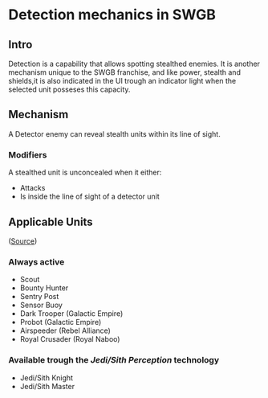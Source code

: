 # Detection mechanics in SWGB

## Intro

Detection is a capability that allows spotting stealthed enemies. It is another
mechanism unique to the SWGB franchise, and like power, stealth and shields,it
is also indicated in the UI trough an indicator light when the selected unit
posseses this capacity.

## Mechanism

A Detector enemy can reveal stealth units within its line of sight.

### Modifiers

A stealthed unit is unconcealed when it either:
* Attacks
* Is inside the line of sight of a detector unit

## Applicable Units

([Source](https://swgb.fandom.com/wiki/Stealth/Detection))

### Always active

* Scout
* Bounty Hunter
* Sentry Post
* Sensor Buoy
* Dark Trooper (Galactic Empire)
* Probot (Galactic Empire)
* Airspeeder (Rebel Alliance)
* Royal Crusader (Royal Naboo)

### Available trough the *Jedi/Sith Perception* technology

* Jedi/Sith Knight
* Jedi/Sith Master
